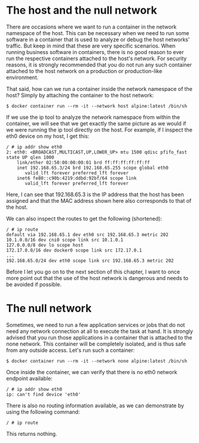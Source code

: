 # The host and the null network

There are occasions where we want to run a container in the network namespace of the host. This can be necessary when we need to run some software in a container that is used to analyze or debug the host networks' traffic. But keep in mind that these are very specific scenarios. When running business software in containers, there is no good reason to ever run the respective containers attached to the host's network. For security reasons, it is strongly recommended that you do not run any such container attached to the host network on a production or production-like environment.

That said, how can we run a container inside the network namespace of the host? Simply by attaching the container to the host network:

```
$ docker container run --rm -it --network host alpine:latest /bin/sh
```
If we use the ip tool to analyze the network namespace from within the container, we will see that we get exactly the same picture as we would if we were running the ip tool directly on the host. For example, if I inspect the eth0 device on my host, I get this:

```
/ # ip addr show eth0
2: eth0: <BROADCAST,MULTICAST,UP,LOWER_UP> mtu 1500 qdisc pfifo_fast state UP qlen 1000
    link/ether 02:50:00:00:00:01 brd ff:ff:ff:ff:ff:ff
    inet 192.168.65.3/24 brd 192.168.65.255 scope global eth0
       valid_lft forever preferred_lft forever
    inet6 fe80::c90b:4219:ddbd:92bf/64 scope link
       valid_lft forever preferred_lft forever
```

Here, I can see that 192.168.65.3 is the IP address that the host has been assigned and that the MAC address shown here also corresponds to that of the host.

We can also inspect the routes to get the following (shortened):

```
/ # ip route
default via 192.168.65.1 dev eth0 src 192.168.65.3 metric 202
10.1.0.0/16 dev cni0 scope link src 10.1.0.1
127.0.0.0/8 dev lo scope host
172.17.0.0/16 dev docker0 scope link src 172.17.0.1
...
192.168.65.0/24 dev eth0 scope link src 192.168.65.3 metric 202
```
Before I let you go on to the next section of this chapter, I want to once more point out that the use of the host network is dangerous and needs to be avoided if possible.

# The null network
Sometimes, we need to run a few application services or jobs that do not need any network connection at all to execute the task at hand. It is strongly advised that you run those applications in a container that is attached to the none network. This container will be completely isolated, and is thus safe from any outside access. Let's run such a container:

```
$ docker container run --rm -it --network none alpine:latest /bin/sh
```
Once inside the container, we can verify that there is no eth0 network endpoint available:

```
/ # ip addr show eth0
ip: can't find device 'eth0'
```

There is also no routing information available, as we can demonstrate by using the following command:

```
/ # ip route
```
This returns nothing.
